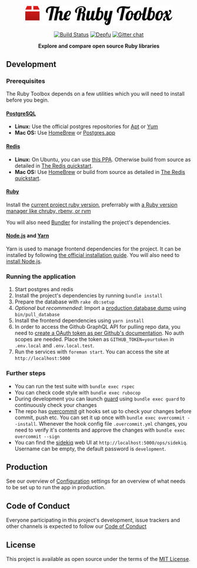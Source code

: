<div align="center">
  <img src="./app/assets/images/logo/regular.svg" width="400px" alt="The Ruby Toolbox"/>

  [![Build Status](https://travis-ci.org/rubytoolbox/rubytoolbox.svg?branch=master)](https://travis-ci.org/rubytoolbox/rubytoolbox) [![Depfu](https://badges.depfu.com/badges/84ab24dbd83e15c8dfd36144e10d14f2/overview.svg)](https://depfu.com/github/rubytoolbox/rubytoolbox) [![Gitter chat](https://badges.gitter.im/gitterHQ/gitter.png)](https://gitter.im/rubytoolbox/Lobby)

  **Explore and compare open source Ruby libraries**
</div>

## Development

### Prerequisites

The Ruby Toolbox depends on a few utilities which you will need to install before you begin.

#### [PostgreSQL](https://www.postgresql.org/)

* **Linux:** Use the official postgres repositories for [Apt](https://wiki.postgresql.org/wiki/Apt) or [Yum](https://yum.postgresql.org/)
* **Mac OS:** Use [HomeBrew](http://brewformulas.org/Postgresql) or [Postgres.app](https://postgresapp.com/)

#### [Redis](https://redis.io/)

* **Linux:** On Ubuntu, you can use [this PPA](https://launchpad.net/%7Echris-lea/+archive/ubuntu/redis-server). Otherwise build from source as detailed in [The Redis quickstart](https://redis.io/topics/quickstart).
* **Mac OS:** Use [HomeBrew](http://brewformulas.org/Redis) or build from source as detailed in [The Redis quickstart](https://redis.io/topics/quickstart).

#### [Ruby](https://www.ruby-lang.org)

Install the [current project ruby version](./.ruby-version), preferrably with
[a Ruby version manager like chruby, rbenv, or rvm](https://www.ruby-toolbox.com/categories/ruby_version_management)

You will also need [Bundler](http://bundler.io/) for installing the project's dependencies.

#### [Node.js](https://nodejs.org) and [Yarn](https://yarnpkg.com)

Yarn is used to manage frontend dependencies for the project. It can be installed by following [the official installation guide](https://yarnpkg.com/lang/en/docs/install/). You will also need to [install Node.js](https://nodejs.org/en/download/package-manager/).

### Running the application

1. Start postgres and redis
1. Install the project's dependencies by running `bundle install`
1. Prepare the database with `rake db:setup`
1. *Optional but recommended*: Import a [production database dump](https://data.ruby-toolbox.com) using `bin/pull_database`
1. Install the frontend dependencies using `yarn install`
1. In order to access the Github GraphQL API for pulling repo data, you need to [create a OAuth token as per Github's documentation](https://developer.github.com/v4/guides/forming-calls/#authenticating-with-graphql). No auth scopes are needed. Place the token as `GITHUB_TOKEN=yourtoken` in `.env.local` and `.env.local.test`.
1. Run the services with `foreman start`. You can access the site at `http://localhost:5000`

### Further steps

* You can run the test suite with `bundle exec rspec`
* You can check code style with `bundle exec rubocop`
* During development you can launch [guard](https://github.com/guard/guard) using `bundle exec guard` to continuously check your changes
* The repo has [overcommit](https://github.com/brigade/overcommit) git hooks set up to check your changes before commit, push etc. You can set it up once with `bundle exec overcommit --install`. Whenever the hook config file `.overcommit.yml` changes, you need to verify it's contents and approve the changes with `bundle exec overcommit --sign`
* You can find the [sidekiq](https://github.com/mperham/sidekiq/) web UI at `http://localhost:5000/ops/sidekiq`. Username can be empty, the default password is `development`.

## Production

See our overview of [Configuration](doc/configuration.md) settings for an overview of what needs to be set up to run the app in production.

## Code of Conduct

Everyone participating in this project's development, issue trackers and other channels is expected to follow our [Code of Conduct](./CODE_OF_CONDUCT.md)

## License

This project is available as open source under the terms of the [MIT License](http://opensource.org/licenses/MIT).
